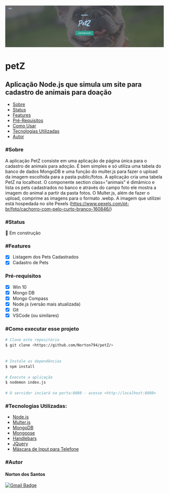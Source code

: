 ![banner](https://github.com/Norton794/petZ/blob/master/banner.JPG)
# petZ
## Aplicação Node.js que simula um site para cadastro de animais para doação

<!--ts-->
   * [Sobre](#Sobre)
   * [Status](#Status)
   * [Features](#Features)
   * [Pré-Requisitos](#Pré-Requisitos)
   * [Como Usar](#Como)
   * [Tecnologias Utilizadas](#Tecnologias)
   * [Autor](#Autor)
<!--te-->

### #Sobre

A aplicação PetZ consiste em uma aplicação de página única para o cadastro de animais para adoção. É bem simples e só utiliza uma tabela do banco de dados MongoDB e uma função do multer.js para fazer o upload da imagem escolhida para a pasta public/fotos.
A aplicação cria uma tabela PetZ na localhost.
O componente section class="animais" é dimâmico e lista os pets cadastrados no banco e através do campo foto ele mostra a imagem do animal a partir da pasta fotos.
O Multer.js, além de fazer o upload, comprime as imagens para o formato .webp.
A imagem que utilizei está hospedada no site Pexels (https://www.pexels.com/pt-br/foto/cachorro-com-pelo-curto-branco-160846/)
### #Status
:construction_worker: Em construção

### #Features
- [x] Listagem dos Pets Cadastrados
- [x] Cadastro de Pets

### Pré-requisitos

- [x] Win 10
- [x] Mongo DB
- [x] Mongo Compass
- [x] Node.js (versão mais atualizada)
- [x] Git
- [x] VSCode (ou similares)

### #Como executar esse projeto

```bash
# Clone este repositório
$ git clone <https://github.com/Norton794/petZ/>


# Instale as dependências
$ npm install

# Execute a aplicação 
$ nodemon index.js

# O servidor inciará na porta:8080 - acesse <http://localhost:8080> 
```

### #Tecnologias Utilizadas:

- [Node.js](https://nodejs.org/)
- [Multer.js](https://www.npmjs.com/package/multer)
- [MongoDB](https://www.mongodb.com/pt-br)
- [Mongoose](https://mongoosejs.com/)
- [Handlebars](https://handlebarsjs.com/)
- [JQuery](https://code.jquery.com/jquery-3.6.0.min.js)
- [Máscara de Input para Telefone](https://cdnjs.cloudflare.com/ajax/libs/jquery.maskedinput/1.4.1/jquery.maskedinput.min.js)

### #Autor

#### Norton dos Santos  

[![Gmail Badge](https://img.shields.io/badge/-nortonsantos79@gmail.com-c14438?style=flat-square&logo=Gmail&logoColor=white&link=mailto:nortonsantos79@gmail.com)](mailto:nortonsantos79@gmail.com)




